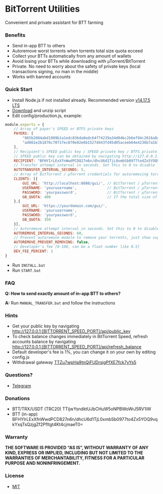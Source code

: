 # BitTorrent Utilities
Convenient and private assistant for BTT farming
### Benefits
* Send in-app BTT to others
* Autoremove worst torrents when torrents total size quota ecceed
* Collect your BTTs automatically from any amount of wallets
* Avoid losing your BTTs while downloading with µTorrent/BitTorrent
* Private. No need to worry about the safety of private keys (local transactions signing, no man in the middle)
* Works with banned accounts
### Quick Start
* Install Node.js if not installed already. Recommended version [v14.17.5 LTS](https://nodejs.org/dist/v14.17.5/node-v14.17.5-x64.msi)
* [Download](https://github.com/UkrainianHulk/bittorrent-utils/archive/refs/heads/main.zip) and unzip script
* Edit config/production.js, example:
```js
module.exports = {
    // Array of payer's SPEED or BTFS private keys
    PAYERS: [
        "865b2084abd1909b1a1edc836da8edc64f74239a34d04bc2b6ef94c2016a8c45",
        "ad861e2b1876c7071fec870e02e6b1527d443fd45d05aceeb64e4236b7a1b7eb"
    ],
    // Recipient's SPEED public key / SPEED private key / BTFS private key
    // SPEED public key can be obtained by navigating http://127.0.0.1:[BITTORRENT_SPEED_PORT]/api/public_key
    RECIPIENT: "BFHYIrLExXfnWwdPCD827n6n/dhcU6d1TjL0xmbSb0977to4Zx5YOQ9vqkYxqTsQzjgZf2Pfltgt4Kt4cjmaeT0=",
    // Transfer attempt interval in seconds. Set this to 0 to disable
    AUTOTRANSFER_INTERVAL_SECONDS: 5,
    // Array of BitTorrent / μTorrent credentials for autoremoving torrents
    CLIENTS: [{
        GUI_URL: 'http://localhost:8080/gui/', // BitTorrent / μTorrent WebUI url
        USERNAME: 'yourusername',              // BitTorrent / μTorrent WebUI username
        PASSWORD: 'yourpassword',              // BitTorrent / μTorrent WebUI password
        GB_QUOTA: 400                          // If the total size of torrents exceeds this amount, they will be sorted and removed. This setting applies per disk
    },{
        GUI_URL: 'https://yourdomain.com/gui/',
        USERNAME: 'yourusername',
        PASSWORD: 'yourpassword',
        GB_QUOTA: 350
    }],
    // Autoremove attempt interval in seconds. Set this to 0 to disable
    AUTOREMOVE_INTERVAL_SECONDS: 60,
    // Prevent autoremove module to remove your torrents, just show suggested list for removing
    AUTOREMOVE_PREVENT_REMOVING: false,
    // Developer's fee [0-100, can be a float number like 0.5]
    DEV_FEE_PERCENT: 1
}
```
* Run ```INSTALL.bat```
* Run ```START.bat```
### FAQ
**Q: How to send exactly amount of in-app BTT to others?**

**A:** Run ```MANUAL_TRANSFER.bat``` and follow the instructions
### Hints
* Get your public key by navigating\
http://127.0.0.1:[BITTORRENT_SPEED_PORT]/api/public_key
* To check balance changes immediately in BitTorrent Speed, refresh accounts balance by navigating\
http://127.0.0.1:[BITTORRENT_SPEED_PORT]/api/refresh_balance
* Default developer's fee is 1%, you can change it on your own by editing config.js
* Withdrawal gateway [TTZu7wpHa9tnQjFUDrsjgPfXE7fck7yYs5](https://tronscan.org/#/address/TTZu7wpHa9tnQjFUDrsjgPfXE7fck7yYs5)
### Questions?
* [Telegram](https://t.me/bittorrent_utils)
### Donations
* BTT/TRX/USDT (TRC20)
TTijwYsndktUJbCHuW5oNPBWoWrJ5RV1iW
* BTT (in-app)
BFHYIrLExXfnWwdPCD827n6n/dhcU6d1TjL0xmbSb0977to4Zx5YOQ9vqkYxqTsQzjgZf2Pfltgt4Kt4cjmaeT0=
### Warranty
**THE SOFTWARE IS PROVIDED “AS IS”, WITHOUT WARRANTY OF ANY KIND, EXPRESS OR IMPLIED, INCLUDING BUT NOT LIMITED TO THE WARRANTIES OF MERCHANTABILITY, FITNESS FOR A PARTICULAR PURPOSE AND NONINFRINGEMENT.**
### License
* [MIT](https://github.com/UkrainianHulk/bittorrent-utils/blob/main/LICENSE)
